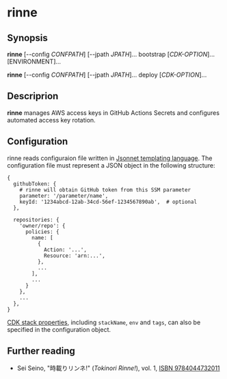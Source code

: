 # rinne
## Synopsis
**rinne** [--config _CONFPATH_] [--jpath _JPATH_]... bootstrap [_CDK-OPTION_]... [ENVIRONMENT]...

**rinne** [--config _CONFPATH_] [--jpath _JPATH_]... deploy [_CDK-OPTION_]...

## Descriprion
**rinne** manages AWS access keys in GitHub Actions Secrets and configures automated access key rotation.

## Configuration

rinne reads configuraion file written in [Jsonnet templating language](https://jsonnet.org). The configuration file must represent a JSON object in the following structure:

```
{
  githubToken: {
    # rinne will obtain GitHub token from this SSM parameter
    parameter: '/parameter/name',
    keyId: '1234abcd-12ab-34cd-56ef-1234567890ab',  # optional
  },

  repositories: {
    'owner/repo': {
      policies: {
        name: [
          {
            Action: '...',
            Resource: 'arn:...',
          },
          ...
        ],
        ...
      }
    },
    ...
  },
}

```

[CDK stack properties](https://docs.aws.amazon.com/cdk/api/latest/docs/@aws-cdk_core.StackProps.html#properties), including `stackName`, `env` and `tags`, can also be specified in the configuration object.

## Further reading
- Sei Seino, "時載りリンネ!" (_Tokinori Rinne!_), vol. 1, [ISBN 9784044732011](https://sneakerbunko.jp/product/tokinori/200704000021.html)

